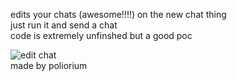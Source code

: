 edits your chats (awesome!!!!) on the new chat thing <br />
just run it and send a chat  <br />
code is extremely unfinshed but a good poc <br />

![edit chat](https://github.com/user-attachments/assets/ad038fb3-ec3a-4ab3-a262-a0abf7dcc301) <br />
made by poliorium
